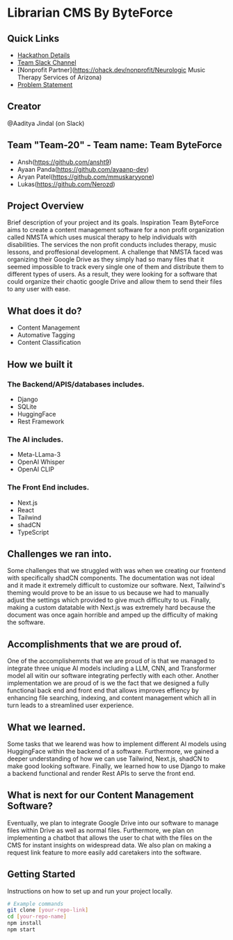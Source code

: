 # Librarian CMS By ByteForce

## Quick Links
- [Hackathon Details](https://www.ohack.dev/hack/2024_fall)
- [Team Slack Channel](https://opportunity-hack.slack.com/app_redirect?channel=2024-team20-musictherapy)
- [Nonprofit Partner](https://ohack.dev/nonprofit/Neurologic Music Therapy Services of Arizona)
- [Problem Statement](https://ohack.dev/project/iVVw8DhbmgJhzuZnJXb5)

## Creator
@Aaditya Jindal (on Slack)
## Team "Team-20" - Team name: Team ByteForce 
- Ansh(https://github.com/ansht9)
- Ayaan Panda(https://github.com/ayaanp-dev)
- Aryan Patel(https://github.com/mmuskaryyone)
- Lukas(https://github.com/Nerozd)
  
<!-- Add all team members -->

## Project Overview
Brief description of your project and its goals.
Inspiration
Team ByteForce aims to create a content management software for a non profit organization called NMSTA which uses musical therapy to help individuals with disabilities. The services the non profit conducts includes therapy,
  music lessons, and proffesional development.
  A challenge that NMSTA faced was organizing their Google Drive as they simply had so many files that it seemed impossible to track every single one of them and distribute them to different types of users. As a result,
  they were looking for a software that could organize their chaotic google Drive and allow them to send their files to any user with ease.

## What does it do?
- Content Management
- Automative Tagging
- Content Classification

 ## How we built it
 
 ### The Backend/APIS/databases includes.
 - Django
 - SQLite 
 - HuggingFace
 - Rest Framework

### The AI includes.
- Meta-LLama-3
- OpenAI Whisper
- OpenAI CLIP

### The Front End includes.
- Next.js
- React
- Tailwind
- shadCN
- TypeScript
 
<!-- Add/modify as needed -->

## Challenges we ran into.
Some challenges that we struggled with was when we creating our frontend with specifically shadCN components. The documentation was not ideal and it made it extremely difficult to customize our software. Next, Tailwind's theming would prove to be an issue to us because we had to manually adjust the settings which provided to give much difficulty to us. Finally, making a custom datatable with Next.js was extremely hard because the document was once again horrible and amped up the difficulty of making the software.

## Accomplishments that we are proud of.
One of the accomplishemnts that we are proud of is that we managed to integrate three unique AI models including a LLM, CNN, and Transformer model all witin our software integrating perfectly with each other. Another implementation we are proud of is we the fact that we designed a fully functional back end and front end that allows improves effiency by enhancing file searching, indexing, and content management which all in turn leads to a streamlined user experience. 

## What we learned.
Some tasks that we learend was how to implement different AI models using HuggingFace within the backend of a software. Furthermore, we gained a deeper understanding of how we can use Tailwind, Next.js, shadCN to make good looking software. Finally, we learned how to use Django to make a backend functional and render Rest APIs to serve the front end.

## What is next for our Content Management Software?
Eventually, we plan to integrate Google Drive into our software to manage files within Drive as well as normal files. Furthermore, we plan on implementing a chatbot that allows the user to chat with the files on the CMS for instant insights on widespread data. We also plan on making a request link feature to more easily add caretakers into the software.


## Getting Started
Instructions on how to set up and run your project locally.

```bash
# Example commands
git clone [your-repo-link]
cd [your-repo-name]
npm install
npm start
```



